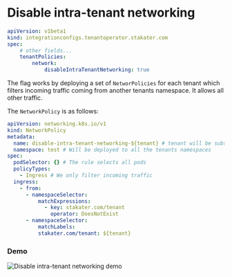 # Disable intra-tenant networking

```yaml title="Integration Configuration"
apiVersion: v1beta1
kind: integrationconfigs.tenantoperator.stakater.com
spec:
    # other fields...
    tenantPolicies:
        network:
            disableIntraTenantNetworking: true
```

The flag works by deploying a set of `NetworPolicies` for each tenant which filters incoming traffic coming from another tenants namespace. It allows all other traffic.

The `NetworkPolicy` is as follows:

```yaml
apiVersion: networking.k8s.io/v1
kind: NetworkPolicy
metadata:
  name: disable-intra-tenant-networking-${tenant} # tenant will be substituted for the tenant-name
  namespace: test # Will be deployed to all the tenants namespaces
spec:
  podSelector: {} # The rule selects all pods
  policyTypes:
    - Ingress # We only filter incoming traffic
  ingress:
    - from:
      - namespaceSelector:
          matchExpressions:
            - key: stakater.com/tenant
              operator: DoesNotExist
      - namespaceSelector:
          matchLabels:
          stakater.com/tenant: ${tenant}
```

### Demo

![Disable intra-tenant networking demo](../../images/disableIntraTenantNetworkingDemo.gif)
